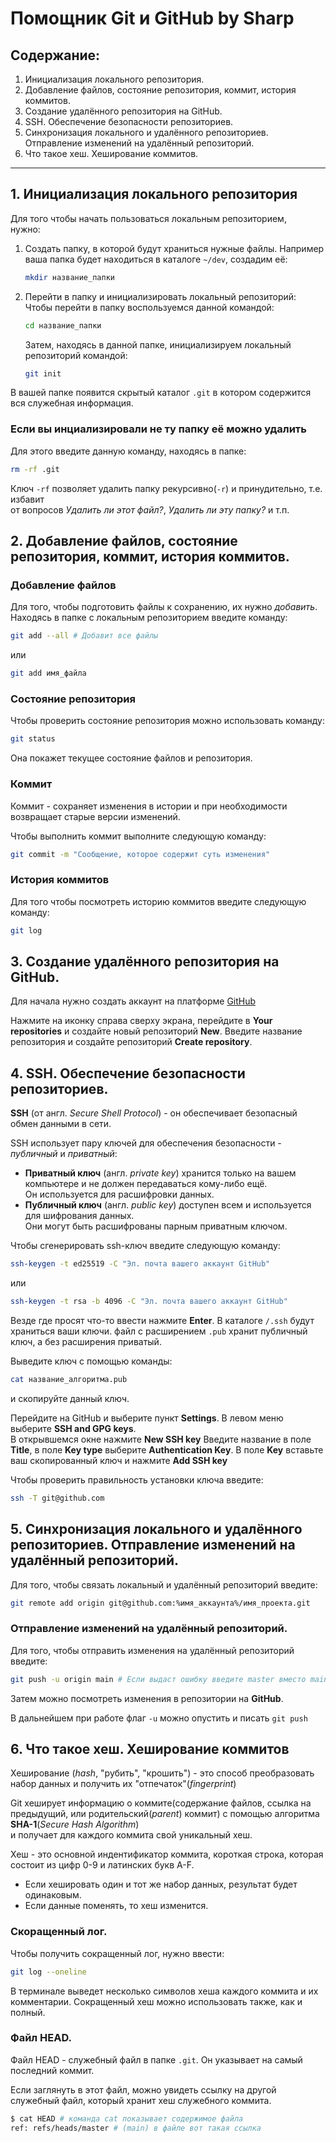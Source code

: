 # Помощник Git и GitHub by Sharp

## Содержание:
1. Инициализация локального репозитория.
2. Добавление файлов, состояние репозитория, коммит, история коммитов.
3. Создание удалённого репозитория на GitHub.
4. SSH. Обеспечение безопасности репозиториев.
5. Синхронизация локального и удалённого репозиториев. Отправление изменений на удалённый репозиторий.
6. Что такое хеш. Хеширование коммитов.
---
## 1. Инициализация локального репозитория
   Для того чтобы начать пользоваться локальным репозиторием,  
   нужно:
1. Создать папку, в которой будут храниться нужные файлы.
   Например ваша папка будет находиться в каталоге `~/dev`, создадим её:
   ```bash
   mkdir название_папки
   ```
2. Перейти в папку и инициализировать локальный репозиторий:
   Чтобы перейти в папку воспользуемся данной командой:
   ```bash
   cd название_папки
   ```
   Затем, находясь в данной папке, инициализируем локальный репозиторий командой:
   ```bash
   git init
   ```
В вашей папке появится скрытый каталог `.git` в котором содержится вся служебная информация.

### Если вы инциализировали не ту папку её можно удалить
  Для этого введите данную команду, находясь в папке:
  ```bash
  rm -rf .git
  ```
  Ключ `-rf` позволяет удалить папку рекурсивно(`-r`) и принудительно, т.е. избавит  
  от вопросов *Удалить ли этот файл?*, *Удалить ли эту папку?* и т.п.

## 2. Добавление файлов, состояние репозитория, коммит, история коммитов.
   
### Добавление файлов
   Для того, чтобы подготовить файлы к сохранению, их нужно *добавить*.
   Находясь в папке с локальным репозиторием введите команду:
   ```bash
   git add --all # Добавит все файлы
   ```
   или
   ```bash
   git add имя_файла
   ```

### Состояние репозитория
   Чтобы проверить состояние репозитория можно использовать команду:
   ```bash
   git status
   ```
   Она покажет текущее состояние файлов и репозитория.

### Коммит
   Коммит - сохраняет изменения в истории и при необходимости возвращает старые версии изменений.
   
   Чтобы выполнить коммит выполните следующую команду:
   ```bash
   git commit -m "Сообщение, которое содержит суть изменения"
   ```

### История коммитов
   Для того чтобы посмотреть историю коммитов введите следующую команду:
   ```bash
   git log
   ```

## 3. Создание удалённого репозитория на GitHub.
   Для начала нужно создать аккаунт на платформе [GitHub](https://github.com/)

   Нажмите на иконку справа сверху экрана, перейдите в **Your repositories** и создайте новый репозиторий **New**.
   Введите название репозитория и создайте репозиторий **Create repository**.

## 4. SSH. Обеспечение безопасности репозиториев.
   **SSH** (от англ. *Secure Shell Protocol*) - он обеспечивает безопасный обмен данными в сети.
   
   SSH использует пару ключей для обеспечения безопасности - *публичный* и *приватный*:
   * **Приватный ключ** (англ. *private key*) хранится только на вашем компьютере и не должен передаваться кому-либо ещё.  
   Он используется для расшифровки данных.
   * **Публичный ключ** (англ. *public key*) доступен всем и используется для шифрования данных.  
   Они могут быть расшифрованы парным приватным ключом.

   Чтобы сгенерировать ssh-ключ введите следующую команду:
   ```bash
   ssh-keygen -t ed25519 -C "Эл. почта вашего аккаунт GitHub"
   ```
   или
   ```bash
   ssh-keygen -t rsa -b 4096 -C "Эл. почта вашего аккаунт GitHub"
   ```
   Везде где просят что-то ввести нажмите **Enter**.
   В каталоге `/.ssh` будут храниться ваши ключи. файл с расширением `.pub` хранит публичный ключ, а без расширения приватый.

   Выведите ключ с помощью команды:
   ```bash
   cat название_алгоритма.pub
   ```
   и скопируйте данный ключ.

   Перейдите на GitHub и выберите пункт **Settings**. В левом меню выберите **SSH and GPG keys**.  
   В открывшемся окне нажмите **New SSH key**
   Введите название в поле **Title**, в поле **Key type** выберите **Authentication Key**.
   В поле **Key** вставьте ваш скопированный ключ и нажмите **Add SSH key**

   Чтобы проверить правильность установки ключа введите:
   ```bash
   ssh -T git@github.com
   ```

## 5. Синхронизация локального и удалённого репозиториев. Отправление изменений на удалённый репозиторий.
   Для того, чтобы связать локальный и удалённый репозиторий введите:
   ```bash
   git remote add origin git@github.com:%имя_аккаунта%/имя_проекта.git 
   ```
   
### Отправление изменений на удалённый репозиторий.
   Для того, чтобы отправить изменения на удалённый репозиторий введите:
   ```bash
   git push -u origin main # Если выдаст ошибку введите master вместо main
   ```

   Затем можно посмотреть изменения в репозитории на **GitHub**.

   В дальнейшем при работе флаг `-u` можно опустить и писать `git push`

## 6. Что такое хеш. Хеширование коммитов
   Хеширование (*hash*, "рубить", "крошить") - это способ преобразовать набор данных и получить их "отпечаток"(*fingerprint*)

   Git хеширует информацию о коммите(содержание файлов, ссылка на предыдущий, или родительский(*parent*) коммит) с помощью алгоритма **SHA-1**(*Secure Hash Algorithm*)  
   и получает для каждого коммита свой уникальный хеш.

   Хеш - это основной индентификатор коммита, короткая строка, которая состоит из цифр 0-9 и латинских букв A-F.

   * Если хешировать один и тот же набор данных, результат будет одинаковым.
   * Если данные поменять, то хеш изменится.
   
### Скоращенный лог.
   Чтобы получить сокращенный лог, нужно ввести:
   ```bash
   git log --oneline
   ```
   В терминале выведет несколько символов хеша каждого коммита и их комментарии.
   Сокращенный хеш можно использовать также, как и полный.

### Файл HEAD.
   Файл HEAD - служебный файл в папке `.git`. Он указывает на самый последний коммит.

   Если заглянуть в этот файл, можно увидеть ссылку на другой служебный файл, который хранит хеш служебного коммита.
   ```bash
   $ cat HEAD # команда cat показывает содержимое файла
   ref: refs/heads/master # (main) в файле вот такая ссылка 
   ```
   

